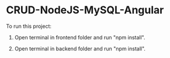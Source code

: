 # CRUD-NodeJS-MySQL-Angular

To run this project:
1. Open terminal in frontend folder and run "npm install".

2. Open terminal in backend folder and run "npm install".
